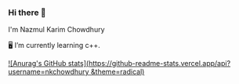 ### Hi there 👋
I'm Nazmul Karim Chowdhury


:desktop_computer: I’m currently learning c++.





[![Anurag's GitHub stats](https://github-readme-stats.vercel.app/api?username=nkchowdhury &theme=radical)](https://github.com/anuraghazra/github-readme-stats)

<!--
**nkchowdhury/nkchowdhury** is a ✨ _special_ ✨ repository because its `README.md` (this file) appears on your GitHub profile.

Here are some ideas to get you started:

- 🔭 I’m currently working on ...
- 🌱 I’m currently learning ...
- 👯 I’m looking to collaborate on ...
- 🤔 I’m looking for help with ...
- 💬 Ask me about ...
- 📫 How to reach me: ...
- 😄 Pronouns: ...
- ⚡ Fun fact: ...
-->
